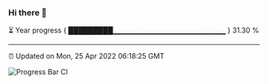 ### Hi there 👋

⏳ Year progress { █████████▁▁▁▁▁▁▁▁▁▁▁▁▁▁▁▁▁▁▁▁▁ } 31.30 %

---

⏰ Updated on Mon, 25 Apr 2022 06:18:25 GMT

![Progress Bar CI](https://github.com/liununu/liununu/workflows/Progress%20Bar%20CI/badge.svg)
